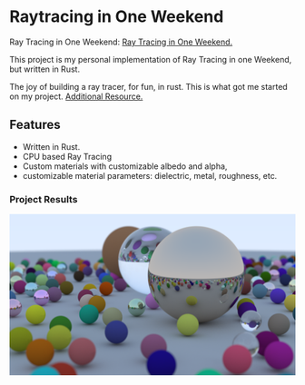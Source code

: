 # Raytracing in One Weekend

Ray Tracing in One Weekend:
    [Ray Tracing in One Weekend.](https://raytracing.github.io/books/RayTracingInOneWeekend.html)

This project is my personal implementation of Ray Tracing in one Weekend, but written in Rust. 

The joy of building a ray tracer, for fun, in rust. This is what got me started on my project. 
    [Additional Resource.](https://blog.singleton.io/posts/2022-01-02-raytracing-with-rust/)

## Features

- Written in Rust.
- CPU based Ray Tracing
- Custom materials with customizable albedo and alpha,
- customizable material parameters: dielectric, metal, roughness, etc.

### Project Results

![Final Render](./final_render.png)
